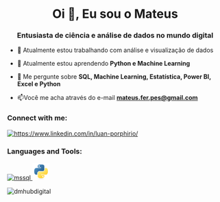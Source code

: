 <h1 align="center">Oi 👋, Eu sou o Mateus</h1>
<h3 align="center">Entusiasta de ciência e análise de dados no mundo digital</h3>

- 🔭 Atualmente estou trabalhando com análise e visualização de dados 

- 🌱 Atualmente estou aprendendo **Python e Machine Learning**

- 💬 Me pergunte sobre **SQL, Machine Learning, Estatística, Power BI, Excel e Python**

- 📫Você me acha através do e-mail **mateus.fer.pes@gmail.com**

<h3 align="left">Connect with me:</h3>
<p align="left">
<a href="[https://www.linkedin.com/company/dm-hub-digital](https://www.linkedin.com/in/mateus-fernandes-pessoa-6003b4171/)" target="blank"><img align="center" src="https://raw.githubusercontent.com/rahuldkjain/github-profile-readme-generator/master/src/images/icons/Social/linked-in-alt.svg" alt="https://www.linkedin.com/in/luan-porphirio/" height="30" width="40" /></a>
</p>

<h3 align="left">Languages and Tools:</h3>
<p align="left"> <a href="https://www.microsoft.com/en-us/sql-server" target="_blank"> <img src="https://www.svgrepo.com/show/303229/microsoft-sql-server-logo.svg" alt="mssql" width="40" height="40"/> </a> <a href="https://www.python.org" target="_blank"> <img src="https://raw.githubusercontent.com/devicons/devicon/master/icons/python/python-original.svg" alt="python" width="40" height="40"/> </a> 

<p><img align="center" src="https://github-readme-stats.vercel.app/api/top-langs?username=dmhubdigital&show_icons=true&locale=en&layout=compact" alt="dmhubdigital" /></p>


<!---
- 👋 Oi, eu sou a Data Marketing ou pode me chamar pelo @dmhubdigital
- 👀 I’m interested in ...
- 🌱 I’m currently learning ...
- 💞️ I’m looking to collaborate on ...
- 📫 How to reach me ...


dmhubdigital/dmhubdigital is a ✨ special ✨ repository because its `README.md` (this file) appears on your GitHub profile.
You can click the Preview link to take a look at your changes.
--->
